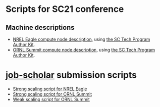 # Scripts for SC21 conference

## Machine descriptions

- [NREL Eagle compute node description](eagle-system.txt), using [the SC Tech Program Author Kit](https://github.com/SC-Tech-Program/Author-Kit).
- [ORNL Summit compute node description](summit-system.txt), using [the SC Tech Program Author Kit](https://github.com/SC-Tech-Program/Author-Kit).

# [job-scholar](../job-scholar) submission scripts

- [Strong scaling script for NREL Eagle](strong-scaling-eagle.yaml)
- [Strong scaling script for ORNL Summit](strong-scaling-summit.yaml)
- [Weak scaling script for ORNL Summit](weak-scaling-summit.yaml)
